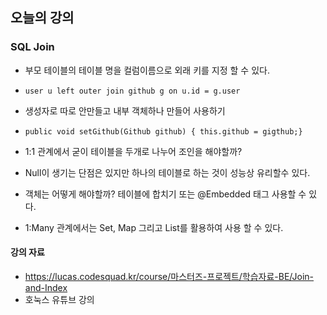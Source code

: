 ## 오늘의 강의

### SQL Join

- 부모 테이블의 테이블 명을 컬럼이름으로 외래 키를 지정 할 수 있다.

- ```
  user u left outer join github g on u.id = g.user
  ```

- 생성자로 따로 안만들고 내부 객체하나 만들어 사용하기

- ```
  public void setGithub(Github github) { this.github = gigthub;}
  ```

- 1:1 관계에서 굳이 테이블을 두개로 나누어 조인을 해야할까?

- Null이 생기는 단점은 있지만 하나의 테이블로 하는 것이 성능상 유리할수 있다.

- 객체는 어떻게 해야할까? 테이블에 합치기 또는 @Embedded  태그 사용할 수 있다.

- 1:Many 관계에서는 Set, Map 그리고 List를 활용하여 사용 할 수 있다.


#### 강의 자료
- https://lucas.codesquad.kr/course/마스터즈-프로젝트/학습자료-BE/Join-and-Index
- 호눅스 유튜브 강의
